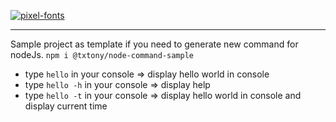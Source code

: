
<a href="https://fontmeme.com/pixel-fonts/"><img src="https://fontmeme.com/permalink/200808/068835b15d0b23cc12a8e570b508c220.png" alt="pixel-fonts" border="0"></a>
___
Sample project as template if you need to generate new command for nodeJs.
`npm i @txtony/node-command-sample`


- type `hello` in your console => display hello world in console
- type `hello -h` in your console => display help 
- type `hello -t` in your console => display hello world in console and display current time
